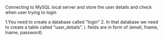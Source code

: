Connecting to MySQL local server and store the user details and check when user trying to login

1.You need to create a database called "login"
2. In that database we need to create a table called "user_details".
  i. fields are in form of (email, fname, lname, password)
